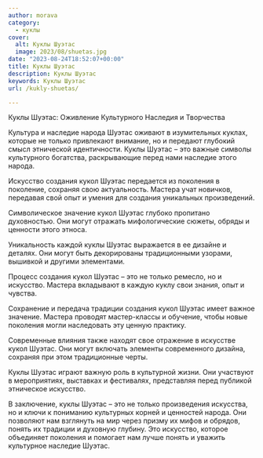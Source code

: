 ```yaml
---
author: morava
category:
  - куклы
cover:
  alt: Куклы Шуэтас
  image: 2023/08/shuetas.jpg
date: "2023-08-24T18:52:07+00:00"
title: Куклы Шуэтас
description: Куклы Шуэтас
keywords: Куклы Шуэтас
url: /kukly-shuetas/

---
```

Куклы Шуэтас: Оживление Культурного Наследия и Творчества

Культура и наследие народа Шуэтас оживают в изумительных куклах, которые не только привлекают внимание, но и передают глубокий смысл этнической идентичности. Куклы Шуэтас – это важные символы культурного богатства, раскрывающие перед нами наследие этого народа.

Искусство создания кукол Шуэтас передается из поколения в поколение, сохраняя свою актуальность. Мастера учат новичков, передавая свой опыт и умения для создания уникальных произведений.

Символическое значение кукол Шуэтас глубоко пропитано духовностью. Они могут отражать мифологические сюжеты, обряды и ценности этого этноса.

Уникальность каждой куклы Шуэтас выражается в ее дизайне и деталях. Они могут быть декорированы традиционными узорами, вышивкой и другими элементами.

Процесс создания кукол Шуэтас – это не только ремесло, но и искусство. Мастера вкладывают в каждую куклу свои знания, опыт и чувства.

Сохранение и передача традиции создания кукол Шуэтас имеет важное значение. Мастера проводят мастер-классы и обучение, чтобы новые поколения могли наследовать эту ценную практику.

Современные влияния также находят свое отражение в искусстве кукол Шуэтас. Они могут включать элементы современного дизайна, сохраняя при этом традиционные черты.

Куклы Шуэтас играют важную роль в культурной жизни. Они участвуют в мероприятиях, выставках и фестивалях, представляя перед публикой этническое искусство.

В заключение, куклы Шуэтас – это не только произведения искусства, но и ключи к пониманию культурных корней и ценностей народа. Они позволяют нам взглянуть на мир через призму их мифов и обрядов, понять их традиции и духовную глубину. Это искусство, которое объединяет поколения и помогает нам лучше понять и уважить культурное наследие Шуэтас.
